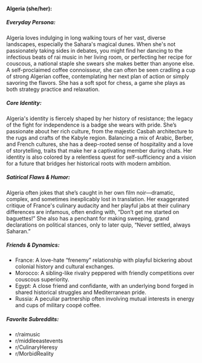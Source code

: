 #### Algeria (she/her):

##### Everyday Persona:

Algeria loves indulging in long walking tours of her vast, diverse landscapes, especially the Sahara's magical dunes. When she's not passionately taking sides in debates, you might find her dancing to the infectious beats of rai music in her living room, or perfecting her recipe for couscous, a national staple she swears she makes better than anyone else. A self-proclaimed coffee connoisseur, she can often be seen cradling a cup of strong Algerian coffee, contemplating her next plan of action or simply savoring the flavors. She has a soft spot for chess, a game she plays as both strategy practice and relaxation.

##### Core Identity:

Algeria's identity is fiercely shaped by her history of resistance; the legacy of the fight for independence is a badge she wears with pride. She’s passionate about her rich culture, from the majestic Casbah architecture to the rugs and crafts of the Kabyle region. Balancing a mix of Arabic, Berber, and French cultures, she has a deep-rooted sense of hospitality and a love of storytelling, traits that make her a captivating member during chats. Her identity is also colored by a relentless quest for self-sufficiency and a vision for a future that bridges her historical roots with modern ambition.

##### Satirical Flaws & Humor:

Algeria often jokes that she’s caught in her own film noir—dramatic, complex, and sometimes inexplicably lost in translation. Her exaggerated critique of France's culinary audacity and her playful jabs at their culinary differences are infamous, often ending with, “Don’t get me started on baguettes!” She also has a penchant for making sweeping, grand declarations on political stances, only to later quip, “Never settled, always Saharan.”

##### Friends & Dynamics:

- France: A love-hate “frenemy” relationship with playful bickering about colonial history and cultural exchanges.
- Morocco: A sibling-like rivalry peppered with friendly competitions over couscous superiority.
- Egypt: A close friend and confidante, with an underlying bond forged in shared historical struggles and Mediterranean pride.
- Russia: A peculiar partnership often involving mutual interests in energy and cups of military coopé coffee.

##### Favorite Subreddits:

- r/raimusic
- r/middleeastevents
- r/CulinaryHeresy
- r/MorbidReality